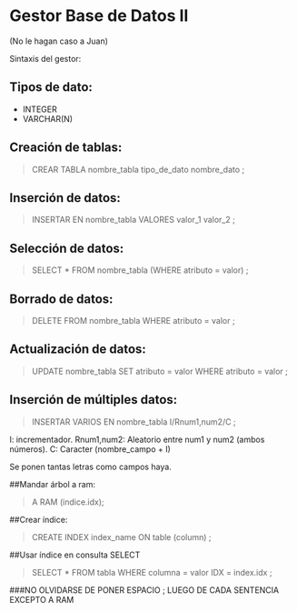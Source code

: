 # Gestor Base de Datos II
(No le hagan caso a Juan)

Sintaxis del gestor:

## Tipos de dato:

- INTEGER
- VARCHAR(N)

## Creación de tablas:

 >CREAR TABLA nombre_tabla tipo_de_dato nombre_dato ;

## Inserción de datos:

 >INSERTAR EN nombre_tabla VALORES valor_1 valor_2 ;

## Selección de datos:

 >SELECT * FROM nombre_tabla (WHERE atributo = valor) ;

## Borrado de datos:

 >DELETE FROM nombre_tabla WHERE atributo = valor ;

## Actualización de datos:

 >UPDATE nombre_tabla SET atributo = valor WHERE atributo = valor ;

## Inserción de múltiples datos:

 >INSERTAR VARIOS EN nombre_tabla I/Rnum1,num2/C ;

I: incrementador.
Rnum1,num2: Aleatorio entre num1 y num2 (ambos números).
C: Caracter (nombre_campo + I)

Se ponen tantas letras como campos haya.

##Mandar árbol a ram:

  >A RAM (indice.idx);

##Crear índice:

  >CREATE INDEX index_name ON table (column) ;

##Usar índice en consulta SELECT

  >SELECT * FROM tabla WHERE columna = valor IDX = index.idx ;

###NO OLVIDARSE DE PONER ESPACIO ; LUEGO DE CADA SENTENCIA EXCEPTO A RAM
